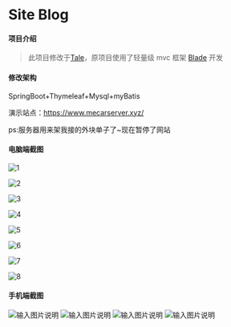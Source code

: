 # Site Blog

#### 项目介绍

> 此项目修改于[Tale](https://gitee.com/biezhi/tale/)，原项目使用了轻量级 mvc 框架 [Blade](https://github.com/biezhi/blade) 开发

#### 修改架构

SpringBoot+Thymeleaf+Mysql+myBatis

演示站点：https://www.mecarserver.xyz/

ps:服务器用来架我接的外块单子了~现在暂停了网站

#### 电脑端截图

![1](https://images.gitee.com/uploads/images/2019/0215/153622_76a409d8_1178895.png "在这里输入图片标题")

![2](https://images.gitee.com/uploads/images/2019/0215/153637_2c73f40e_1178895.png "在这里输入图片标题")

![3](https://images.gitee.com/uploads/images/2019/0215/153650_0d7e2ba8_1178895.png "在这里输入图片标题")

![4](https://images.gitee.com/uploads/images/2019/0215/153706_010b5e13_1178895.png "在这里输入图片标题")

![5](https://images.gitee.com/uploads/images/2019/0215/153735_5c34a812_1178895.png "在这里输入图片标题")

![6](https://images.gitee.com/uploads/images/2019/0215/153756_66b648b1_1178895.png "在这里输入图片标题")

![7](https://images.gitee.com/uploads/images/2019/0215/153808_7cf2a1d6_1178895.png "在这里输入图片标题")

![8](https://www.mecarserver.xyz/files/54869d91-af90-42fc-af65-d8d638c66f42.png "在这里输入图片标题")

#### 手机端截图
![输入图片说明](https://images.gitee.com/uploads/images/2019/0618/174320_ca1eeda4_1178895.png "企业微信截图_20190618174300.png")
![输入图片说明](https://images.gitee.com/uploads/images/2019/0618/174404_8e0b4dbe_1178895.png "在这里输入图片标题")
![输入图片说明](https://images.gitee.com/uploads/images/2019/0618/174433_030fdb6d_1178895.png "企业微信截图_20190618174425.png")
![输入图片说明](https://images.gitee.com/uploads/images/2019/0618/174503_68e502d2_1178895.png "企业微信截图_20190618174454.png")
